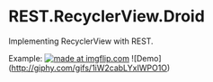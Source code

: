 # REST.RecyclerView.Droid

Implementing RecyclerView with REST.

Example:
<a href="https://imgflip.com/gif/1i1yh0"><img src="https://i.imgflip.com/1i1yh0.gif" title="made at imgflip.com"/></a>
![Demo] (http://giphy.com/gifs/1iW2cabLYxIWPO1O)

